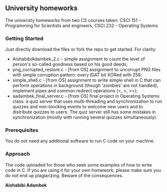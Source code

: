 ## University homeworks

The univeristy homeworks from two CS courses taken: CSCI 151 - Programming for Scientists and engineers, CSCI 232 - Operating Systems

### Getting Started

Just directly download the files or fork the repo to get started.
For clarity:
- AishabibiAdambek_2.c - simple assignment to count the level of person's so-called goodness based on his good deeds;
- png_corrupted_restore.c - [from OS] assignment to uncorrupt PNG files with simple corruption pattern: every IDAT bit XORed with 256;
- simple_shell.c - [from OS] assignment to write simple shell in C that can perform operations in background (though 'zombies' are not handled), implement pipes and common redirect operations (<, >, >>);
- aadambek_final_server.c - [from OS] final project in Operating Systems class: a quiz server that uses multi-threading and synchronization to run quizzes and non-blocking events to welcome new users and to distribute quizzes to users. The quiz server still has some mistakes in synchronization (mostly with running several quizzes simultaneously).

### Prerequisites

You do not need any additional software to run C code on your machine.

### Approach

The code uploaded for those who seek some examples of how to write code in C.
If you are using it for your own homework, please make sure you do not end up plagiarizing. Beware of the consequences.


**Aishabibi Adambek** 

